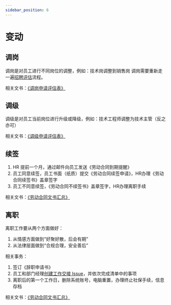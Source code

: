 ```yaml
---
sidebar_position: 6
---
```


# 变动

## 调岗

调岗是对员工进行不同岗位的调整，例如：技术岗调整到销售岗
调岗需要重新走一遍[招聘评估](./recruiment/interview)流程。

相关文书：[《调岗申请评估表》](https://drive.weixin.qq.com/s?k=AEYAzAcRAA4Dg8IClZ)

## 调级

调级是对员工当前岗位进行升级或降级，例如：技术工程师调整为技术主管（反之亦可）  

相关文书：[《调级申请评估表》](https://drive.weixin.qq.com/s?k=AEYAzAcRAA45YMBJCT)

## 续签

1. HR 提前一个月，通过邮件向员工发送《劳动合同到期提醒》
2. 员工同意续签，员工书面（纸质）提交《劳动合同续签申请》，HR办理《劳动合同续签书》盖章签字
3. 员工不同意续签，《劳动合同不续签书》盖章签字，HR办理离职手续

相关文书：[《劳动合同文书汇总》](https://drive.weixin.qq.com/s?k=AEYAzAcRAA4mVBeyhL)

## 离职

离职工作要从两个方面做好：

1. 从情感方面做到“好聚好散，后会有期”
2. 从法律层面做到“合规合理，安全善后”

相关事务：

1. 签订《辞职申请书》
2. 员工和部门经理[创建工作交接 Issue](https://github.com/websoft9op/company/issues/new?assignees=&labels=&template=handover.md)，并依次完成清单中的事项
3. 离职后的第一个工作日，删除系统账号，电脑重置，办理终止社保手续，信息存档

相关文书：[《劳动合同文书汇总》](https://drive.weixin.qq.com/s?k=AEYAzAcRAA4mVBeyhL)